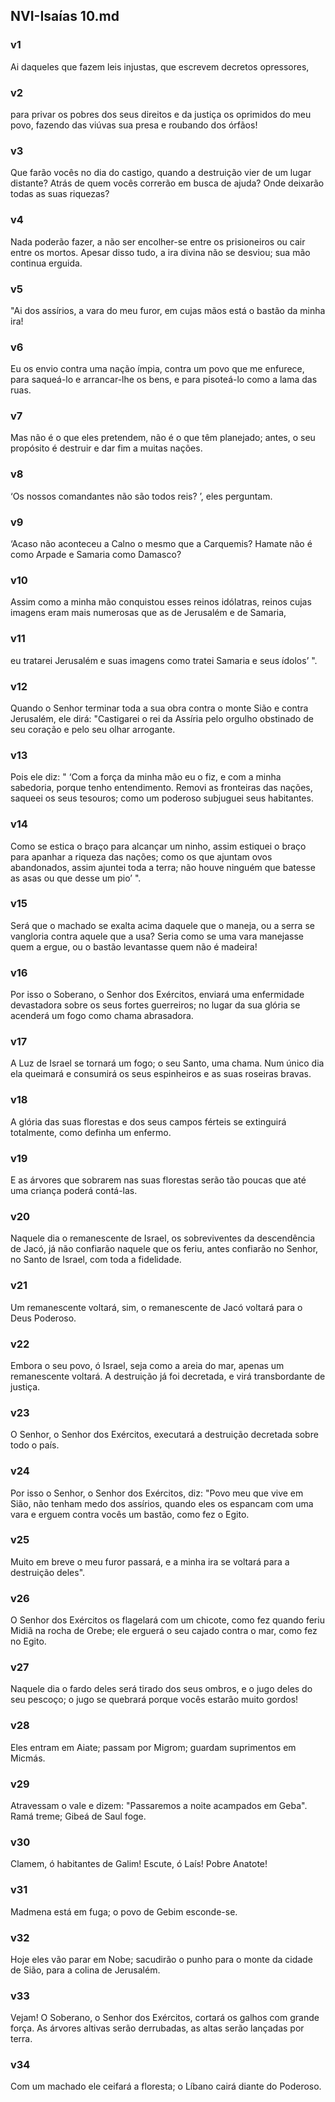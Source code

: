 ## NVI-Isaías 10.md
### v1
 Ai daqueles que fazem leis injustas, que escrevem decretos opressores,
### v2
 para privar os pobres dos seus direitos e da justiça os oprimidos do meu povo, fazendo das viúvas sua presa e roubando dos órfãos!
### v3
 Que farão vocês no dia do castigo, quando a destruição vier de um lugar distante? Atrás de quem vocês correrão em busca de ajuda? Onde deixarão todas as suas riquezas?
### v4
 Nada poderão fazer, a não ser encolher-se entre os prisioneiros ou cair entre os mortos. Apesar disso tudo, a ira divina não se desviou; sua mão continua erguida.
### v5
 "Ai dos assírios, a vara do meu furor, em cujas mãos está o bastão da minha ira!
### v6
 Eu os envio contra uma nação ímpia, contra um povo que me enfurece, para saqueá-lo e arrancar-lhe os bens, e para pisoteá-lo como a lama das ruas.
### v7
 Mas não é o que eles pretendem, não é o que têm planejado; antes, o seu propósito é destruir e dar fim a muitas nações.
### v8
 ‘Os nossos comandantes não são todos reis? ’, eles perguntam.
### v9
 ‘Acaso não aconteceu a Calno o mesmo que a Carquemis? Hamate não é como Arpade e Samaria como Damasco?
### v10
 Assim como a minha mão conquistou esses reinos idólatras, reinos cujas imagens eram mais numerosas que as de Jerusalém e de Samaria,
### v11
 eu tratarei Jerusalém e suas imagens como tratei Samaria e seus ídolos’ ".
### v12
 Quando o Senhor terminar toda a sua obra contra o monte Sião e contra Jerusalém, ele dirá: "Castigarei o rei da Assíria pelo orgulho obstinado de seu coração e pelo seu olhar arrogante.
### v13
 Pois ele diz: " ‘Com a força da minha mão eu o fiz, e com a minha sabedoria, porque tenho entendimento. Removi as fronteiras das nações, saqueei os seus tesouros; como um poderoso subjuguei seus habitantes.
### v14
 Como se estica o braço para alcançar um ninho, assim estiquei o braço para apanhar a riqueza das nações; como os que ajuntam ovos abandonados, assim ajuntei toda a terra; não houve ninguém que batesse as asas ou que desse um pio’ ".
### v15
 Será que o machado se exalta acima daquele que o maneja, ou a serra se vangloria contra aquele que a usa? Seria como se uma vara manejasse quem a ergue, ou o bastão levantasse quem não é madeira!
### v16
 Por isso o Soberano, o Senhor dos Exércitos, enviará uma enfermidade devastadora sobre os seus fortes guerreiros; no lugar da sua glória se acenderá um fogo como chama abrasadora.
### v17
 A Luz de Israel se tornará um fogo; o seu Santo, uma chama. Num único dia ela queimará e consumirá os seus espinheiros e as suas roseiras bravas.
### v18
 A glória das suas florestas e dos seus campos férteis se extinguirá totalmente, como definha um enfermo.
### v19
 E as árvores que sobrarem nas suas florestas serão tão poucas que até uma criança poderá contá-las.
### v20
 Naquele dia o remanescente de Israel, os sobreviventes da descendência de Jacó, já não confiarão naquele que os feriu, antes confiarão no Senhor, no Santo de Israel, com toda a fidelidade.
### v21
 Um remanescente voltará, sim, o remanescente de Jacó voltará para o Deus Poderoso.
### v22
 Embora o seu povo, ó Israel, seja como a areia do mar, apenas um remanescente voltará. A destruição já foi decretada, e virá transbordante de justiça.
### v23
 O Senhor, o Senhor dos Exércitos, executará a destruição decretada sobre todo o país.
### v24
 Por isso o Senhor, o Senhor dos Exércitos, diz: "Povo meu que vive em Sião, não tenham medo dos assírios, quando eles os espancam com uma vara e erguem contra vocês um bastão, como fez o Egito.
### v25
 Muito em breve o meu furor passará, e a minha ira se voltará para a destruição deles".
### v26
 O Senhor dos Exércitos os flagelará com um chicote, como fez quando feriu Midiã na rocha de Orebe; ele erguerá o seu cajado contra o mar, como fez no Egito.
### v27
 Naquele dia o fardo deles será tirado dos seus ombros, e o jugo deles do seu pescoço; o jugo se quebrará porque vocês estarão muito gordos!
### v28
 Eles entram em Aiate; passam por Migrom; guardam suprimentos em Micmás.
### v29
 Atravessam o vale e dizem: "Passaremos a noite acampados em Geba". Ramá treme; Gibeá de Saul foge.
### v30
 Clamem, ó habitantes de Galim! Escute, ó Laís! Pobre Anatote!
### v31
 Madmena está em fuga; o povo de Gebim esconde-se.
### v32
 Hoje eles vão parar em Nobe; sacudirão o punho para o monte da cidade de Sião, para a colina de Jerusalém.
### v33
 Vejam! O Soberano, o Senhor dos Exércitos, cortará os galhos com grande força. As árvores altivas serão derrubadas, as altas serão lançadas por terra.
### v34
 Com um machado ele ceifará a floresta; o Líbano cairá diante do Poderoso.
